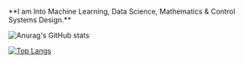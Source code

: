 
<br />
**I am Into Machine Learning, Data Science, Mathematics & Control Systems Design.**
<br />


![Anurag's GitHub stats](https://github-readme-stats.vercel.app/api?username=Jeet1994&show_icons=true&theme=dark)



[![Top Langs](https://github-readme-stats.vercel.app/api/top-langs/?username=Jeet1994&langs_count=8)](https://github.com/anuraghazra/github-readme-stats)


